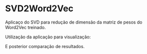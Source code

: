 # SVD2Word2Vec


Aplicaço do SVD para redução de dimensão da matriz de pesos do Word2Vec treinado.

Utilização da aplicação para visualização: 

E posterior comparação de resultados.
